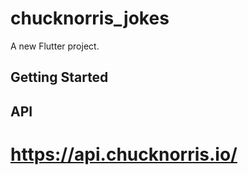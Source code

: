 # chucknorris_jokes

A new Flutter project.

## Getting Started

## API
# https://api.chucknorris.io/


